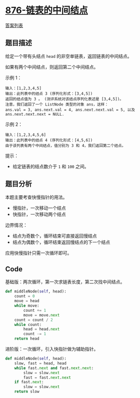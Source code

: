 # [876-链表的中间结点](https://leetcode-cn.com/problems/middle-of-the-linked-list/)

[答案列表](Solutions/answer_list.md)
## 题目描述

给定一个带有头结点 `head` 的非空单链表，返回链表的中间结点。

如果有两个中间结点，则返回第二个中间结点。

 

示例 1：

```text
输入：[1,2,3,4,5]
输出：此列表中的结点 3 (序列化形式：[3,4,5])
返回的结点值为 3 。 (测评系统对该结点序列化表述是 [3,4,5])。
注意，我们返回了一个 ListNode 类型的对象 ans，这样：
ans.val = 3, ans.next.val = 4, ans.next.next.val = 5, 以及 ans.next.next.next = NULL.
```

示例 2：

```text
输入：[1,2,3,4,5,6]
输出：此列表中的结点 4 (序列化形式：[4,5,6])
由于该列表有两个中间结点，值分别为 3 和 4，我们返回第二个结点。
```
 

提示：
  - 给定链表的结点数介于 `1` 和 `100` 之间。

## 题目分析
本题主要考查快慢指针的用法。
- 慢指针，一次移动一个结点
- 快指针，一次移动两个结点

边界情况：
- 结点为奇数个，循环结束可直接返回慢结点
- 结点为偶数个，循环结束返回慢结点的下一个结点

应用快慢指针只需一次循环即可。

## Code

基础版：两次循环，第一次求链表长度，第二次找中间结点。
```python
def middleNode(self, head):
    count = 0
    move = head
    while move:
        count += 1
        move = move.next
    count = count / 2
    while count:
        head = head.next
        count -= 1
    return head
```

进阶版：一次循环，引入快指针做为辅助指针。
```python
def middleNode(self, head):
    slow, fast = head, head
    while fast.next and fast.next.next:
        slow = slow.next
        fast = fast.next.next
    if fast.next:
        slow = slow.next
    return slow
```
